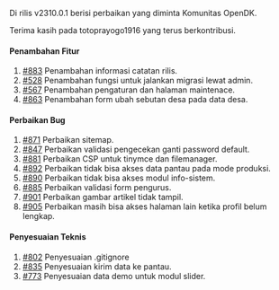 Di rilis v2310.0.1 berisi perbaikan yang diminta Komunitas OpenDK.

Terima kasih pada totoprayogo1916 yang terus berkontribusi.


#### Penambahan Fitur

1. [#883](https://github.com/OpenSID/OpenDK/issues/883) Penambahan informasi catatan rilis.
2. [#528](https://github.com/OpenSID/OpenDK/issues/528) Penambahan fungsi untuk jalankan migrasi lewat admin.
3. [#567](https://github.com/OpenSID/OpenDK/issues/567) Penambahan pengaturan dan halaman maintenace.
4. [#863](https://github.com/OpenSID/OpenDK/issues/863) Penambahan form ubah sebutan desa pada data desa.


#### Perbaikan Bug
1. [#871](https://github.com/OpenSID/OpenDK/issues/871) Perbaikan sitemap.
2. [#847](https://github.com/OpenSID/OpenDK/issues/847) Perbaikan validasi pengecekan ganti password default.
3. [#881](https://github.com/OpenSID/OpenDK/issues/881) Perbaikan CSP untuk tinymce dan filemanager.
4. [#892](https://github.com/OpenSID/OpenDK/issues/892) Perbaikan tidak bisa akses data pantau pada mode produksi.
5. [#890](https://github.com/OpenSID/OpenDK/issues/890) Perbaikan tidak bisa akses modul info-sistem.
6. [#885](https://github.com/OpenSID/OpenDK/issues/885) Perbaikan validasi form pengurus.
7. [#901](https://github.com/OpenSID/OpenDK/issues/901) Perbaikan gambar artikel tidak tampil.
8. [#905](https://github.com/OpenSID/OpenDK/issues/905) Perbaikan masih bisa akses halaman lain ketika profil belum lengkap.


#### Penyesuaian Teknis
1. [#802](https://github.com/OpenSID/OpenDK/issues/802) Penyesuaian .gitignore
2. [#835](https://github.com/OpenSID/OpenDK/issues/835) Penyesuaian kirim data ke pantau.
3. [#773](https://github.com/OpenSID/OpenDK/issues/773) Penyesuaian data demo untuk modul slider.
